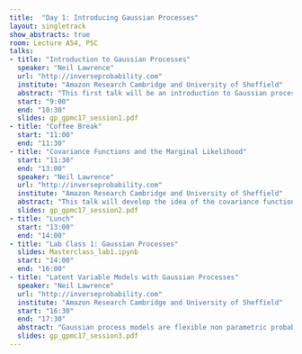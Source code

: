 ```yaml
---
title:  "Day 1: Introducing Gaussian Processes"
layout: singletrack
show_abstracts: true
room: Lecture A54, PSC
talks:
- title: "Introduction to Gaussian Processes"
  speaker: "Neil Lawrence"
  url: "http://inverseprobability.com"
  institute: "Amazon Research Cambridge and University of Sheffield"
  abstract: "This first talk will be an introduction to Gaussian process models that will assume knowledge of probability, linear algebra and the multivariate Gaussian."
  start: "9:00"
  end: "10:30"
  slides: gp_gpmc17_session1.pdf
- title: "Coffee Break"
  start: "11:00"
  end: "11:30"
- title: "Covariance Functions and the Marginal Likelihood"
  start: "11:30"
  end: "13:00"
  speaker: "Neil Lawrence"
  url: "http://inverseprobability.com"
  institute: "Amazon Research Cambridge and University of Sheffield"
  abstract: "This talk will develop the idea of the covariance function and give intutions as to how the marginal likelihood can be maximized. Given time we willl also develop the idea of multiple output Gaussian process models."
  slides: gp_gpmc17_session2.pdf
- title: "Lunch"
  start: "13:00"
  end: "14:00"
- title: "Lab Class 1: Gaussian Processes"
  slides: Masterclass_lab1.ipynb
  start: "14:00"
  end: "16:00"
- title: "Latent Variable Models with Gaussian Processes"
  speaker: "Neil Lawrence"
  url: "http://inverseprobability.com"
  institute: "Amazon Research Cambridge and University of Sheffield"
  start: "16:30"
  end: "17:30"
  abstract: "Gaussian process models are flexible non parametric probabilistic models for functions. In this talk we will show how they can be incorporated into latent variable models to form probabilistic latent variable models. The resulting approaches have some unusual properties. In particular, they express conditional independencies across features, rather than data. This implies that rather than a curse of dimensionality they exhibit a blessing of dimensionality. We will give background of the model and show some exemplar applications."
  slides: gp_gpmc17_session3.pdf
---
```

